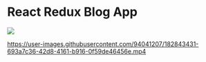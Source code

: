 # React Redux Blog App

<div >
  <img src="https://drive.google.com/file/d/1HbvrKpRbL3wAvvN7KeU7fg2mIu8722Kt/view?usp=sharing"/>
</div>


https://user-images.githubusercontent.com/94041207/182843431-693a7c36-42d8-4161-b916-0f59de46456e.mp4

